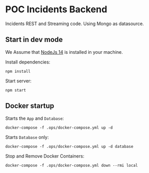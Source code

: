 # POC Incidents Backend

Incidents REST and Streaming code. Using Mongo as datasource.

## Start in dev mode

We Assume that [NodeJs 14](https://nodejs.org) is installed in your machine.

Install dependencies:

```
npm install
```

Start server:

```
npm start
```

## Docker startup

Starts the `App` and `Database`:

```
docker-compose -f .ops/docker-compose.yml up -d
```

Starts `Database` only:

```
docker-compose -f .ops/docker-compose.yml up -d database
```

Stop and Remove Docker Containers:

```
docker-compose -f .ops/docker-compose.yml down --rmi local
```
